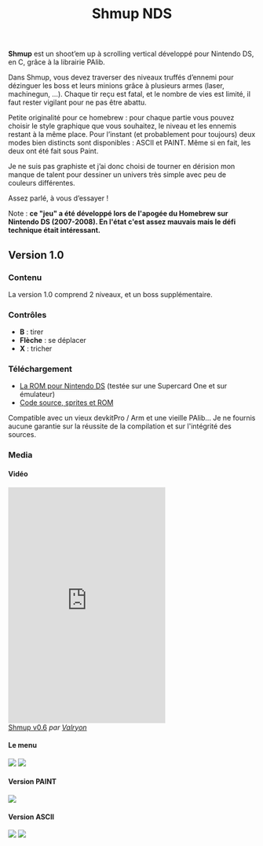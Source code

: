 ﻿---
title: Shmup NDS
layout: release
---

**Shmup** est un shoot’em up à scrolling vertical développé pour Nintendo DS, en C, grâce à la librairie PAlib.

Dans Shmup, vous devez traverser des niveaux truffés d’ennemi pour dézinguer les boss et leurs minions grâce à plusieurs armes (laser, machinegun, …). Chaque tir reçu est fatal, et le nombre de vies est limité, il faut rester vigilant pour ne pas être abattu.

Petite originalité pour ce homebrew : pour chaque partie vous pouvez choisir le style graphique que vous souhaitez, le niveau et les ennemis restant à la même place. Pour l’instant (et probablement pour toujours) deux modes bien distincts sont disponibles : ASCII et PAINT. Même si en fait, les deux ont été fait sous Paint.

Je ne suis pas graphiste et j’ai donc choisi de tourner en dérision mon manque de talent pour dessiner un univers très simple avec peu de couleurs différentes.

Assez parlé, à vous d’essayer !

Note : **ce "jeu" a été développé lors de l'apogée du Homebrew sur Nintendo DS (2007-2008). En l'état c'est assez mauvais mais le défi technique était intéressant.**

## Version 1.0

### Contenu

La version 1.0 comprend 2 niveaux, et un boss supplémentaire.

### Contrôles

- **B** : tirer
- **Flèche** : se déplacer
- **X** : tricher

### Téléchargement

- [La ROM pour Nintendo DS](http://d.pr/f/IhNq) (testée sur une Supercard One et sur émulateur)
- [Code source, sprites et ROM ](http://d.pr/f/IhNq)

Compatible avec un vieux devkitPro / Arm et une vieille PAlib…
Je ne fournis aucune garantie sur la réussite de la compilation et sur l'intégrité des sources.

### Media

#### Vidéo

<iframe frameborder="0" width="320" height="480" src="http://www.dailymotion.com/embed/video/x7eyiz"></iframe><br /><a href="http://www.dailymotion.com/video/x7eyiz_shmup-v0-6_videogames" target="_blank">Shmup v0.6</a> <i>par <a href="http://www.dailymotion.com/Valryon" target="_blank">Valryon</a></i>

#### Le menu

<img src="http://uppix.net/b/6/5/85bb6ff31cfba0204cdd8a65d8d00.bmp" />
<img src="http://uppix.net/0/5/a/0fcd83f586df1850e38c503eccdf7.bmp" />

#### Version PAINT

<img src="http://uppix.net/a/6/1/b2984795625ca407a2d55b4d83beb.bmp" />

#### Version ASCII

<img src="http://uppix.net/6/4/0/ad62e74fa61a92b0efb421585bffb.bmp" />
<img src="http://uppix.net/f/d/8/adbb5c3b7e7d39b47d3f3f381f3eb.bmp" />

